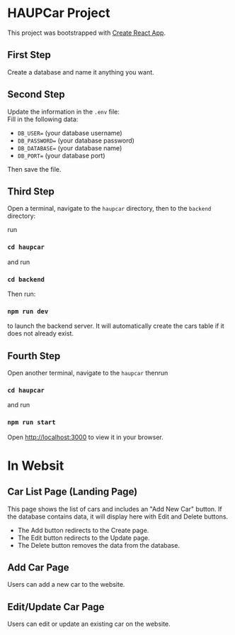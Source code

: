# HAUPCar Project

This project was bootstrapped with [Create React App](https://github.com/facebook/create-react-app).

## First Step
Create a database and name it anything you want.

## Second Step
<!-- Upload the .env file; it is for purposes -->
Update the information in the `.env` file:  
Fill in the following data:
- `DB_USER=` (your database username)<br>
- `DB_PASSWORD=` (your database password)<br>
- `DB_DATABASE=` (your database name)<br>
- `DB_PORT=` (your database port)<br>

Then save the file.

## Third Step

Open a terminal, navigate to the `haupcar` directory, then to the `backend` directory:

run
### `cd haupcar`
and run
### `cd backend`

Then run:
### `npm run dev`
to launch the backend server.
It will automatically create the cars table if it does not already exist.

## Fourth Step
Open another terminal, navigate to the `haupcar`
thenrun
### `cd haupcar`
and run
### `npm run start`
Open [http://localhost:3000](http://localhost:3000) to view it in your browser.

# In Websit
## Car List Page (Landing Page)
This page shows the list of cars and includes an "Add New Car" button.
If the database contains data, it will display here with Edit and Delete buttons.
- The Add button redirects to the Create page.
- The Edit button redirects to the Update page.
- The Delete button removes the data from the database.

## Add Car Page
Users can add a new car to the website.

## Edit/Update Car Page
Users can edit or update an existing car on the website.

 
